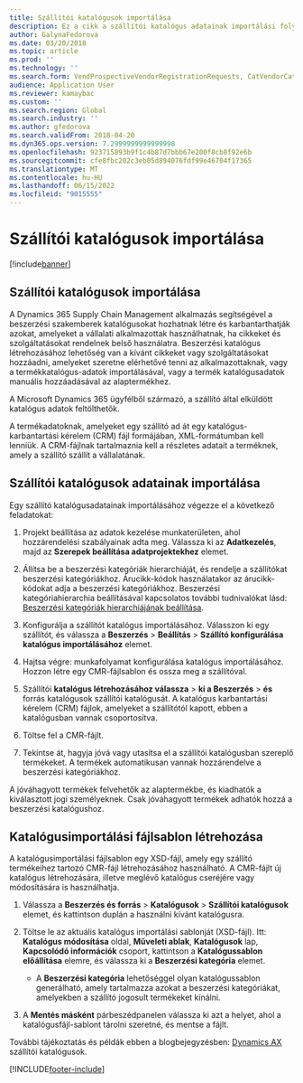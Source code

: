 ```yaml
---
title: Szállítói katalógusok importálása
description: Ez a cikk a szállítói katalógus adatainak importálási folyamatát ismerteti.
author: GalynaFedorova
ms.date: 03/20/2018
ms.topic: article
ms.prod: ''
ms.technology: ''
ms.search.form: VendProspectiveVendorRegistrationRequests, CatVendorCatalogDetails, CatVendorCatalogReleaseApprovedProducts, CatVendorCMRDetails, CatVendorCatalogProductPerCompanyStatus, CatVendorMaintenanceEventLog, CatVendorCatalogReviewTool, CatVendorCatalogFileUpload, CatVendorCatalogMaintenanceRequest, CatVendorCatalogFileInLegalEntity, CatVendorCatalogSchema, CatVendorCatalogFilePreviewPane, CatVendorCatalogImportParameter
audience: Application User
ms.reviewer: kamaybac
ms.custom: ''
ms.search.region: Global
ms.search.industry: ''
ms.author: gfedorova
ms.search.validFrom: 2018-04-20
ms.dyn365.ops.version: 7.2999999999999998
ms.openlocfilehash: 923715893b9f1c4b87d7bbb67e200f8cb8f92e6b
ms.sourcegitcommit: cfe8fbc202c3eb05d894076fdf99e46704f17365
ms.translationtype: MT
ms.contentlocale: hu-HU
ms.lasthandoff: 06/15/2022
ms.locfileid: "9015555"
---
```

# <a name="import-vendor-catalogs"></a>Szállítói katalógusok importálása

[!include[banner](../includes/banner.md)]

## <a name="vendor-catalogs-import"></a>Szállítói katalógusok importálása

A Dynamics 365 Supply Chain Management alkalmazás segítségével a beszerzési szakemberek katalógusokat hozhatnak létre és karbantarthatják azokat, amelyeket a vállalati alkalmazottak használhatnak, ha cikkeket és szolgáltatásokat rendelnek belső használatra. Beszerzési katalógus létrehozásához lehetőség van a kívánt cikkeket vagy szolgáltatásokat hozzáadni, amelyeket szeretne elérhetővé tenni az alkalmazottaknak, vagy a termékkatalógus-adatok importálásával, vagy a termék katalógusadatok manuális hozzáadásával az alaptermékhez. 

A Microsoft Dynamics 365 ügyfélből származó, a szállító által elküldött katalógus adatok feltölthetők.

A termékadatoknak, amelyeket egy szállító ad át egy katalógus-karbantartási kérelem (CRM) fájl formájában, XML-formátumban kell lenniük. A CRM-fájlnak tartalmaznia kell a részletes adatait a terméknek, amely a szállító szállít a vállalatának.

## <a name="import-vendor-catalog-data"></a>Szállítói katalógusok adatainak importálása

Egy szállító katalógusadatainak importálásához végezze el a következő feladatokat:

1. Projekt beállítása az adatok kezelése munkaterületen, ahol hozzárendelési szabályainak adta meg. Válassza ki az **Adatkezelés**, majd az **Szerepek beállítása adatprojektekhez** elemet.

2. Állítsa be a beszerzési kategóriák hierarchiáját, és rendelje a szállítókat beszerzési kategóriákhoz. Árucikk-kódok használatakor az árucikk-kódokat adja a beszerzési kategóriákhoz. Beszerzési kategóriahierarchia beállításával kapcsolatos további tudnivalókat lásd: [Beszerzési kategóriák hierarchiájának beállítása](../procurement/tasks/set-up-procurement-category-hierarchy.md).

3. Konfigurálja a szállítót katalógus importálásához. Válasszon ki egy szállítót, és válassza a **Beszerzés** > **Beállítás** > **Szállító konfigurálása katalógus importálásához** elemet.

4. Hajtsa végre: munkafolyamat konfigurálása katalógus importálásához. Hozzon létre egy CMR-fájlsablon és ossza meg a szállítóval.

5. Szállítói **katalógus létrehozásához válassza** \> **ki a Beszerzés** \> **és** forrás katalógusok szállítói katalógusát. A katalógus karbantartási kérelem (CRM) fájlok, amelyeket a szállítótól kapott, ebben a katalógusban vannak csoportosítva.

6. Töltse fel a CMR-fájlt.

7. Tekintse át, hagyja jóvá vagy utasítsa el a szállítói katalógusban szereplő termékeket. A termékek automatikusan vannak hozzárendelve a beszerzési kategóriákhoz. 

A jóváhagyott termékek felvehetők az alaptermékbe, és kiadhatók a kiválasztott jogi személyeknek. Csak jóváhagyott termékek adhatók hozzá a beszerzési katalógushoz.

## <a name="generate-a-catalog-import-file-template"></a>Katalógusimportálási fájlsablon létrehozása

A katalógusimportálási fájlsablon egy XSD-fájl, amely egy szállító termékeihez tartozó CMR-fájl létrehozásához használható. A CMR-fájlt új katalógus létrehozására, illetve meglévő katalógus cseréjére vagy módosítására is használhatja.

1. Válassza a **Beszerzés és forrás** \> **Katalógusok** \> **Szállítói katalógusok** elemet, és kattintson duplán a használni kívánt katalógusra.

2. Töltse le az aktuális katalógus importálási sablonját (XSD-fájl). Itt: **Katalógus módosítása** oldal, **Műveleti ablak**, **Katalógusok** lap, **Kapcsolódó információk** csoport, kattintson a **Katalógussablon előállítása** elemre, és válassza ki a **Beszerzési kategória** elemet.

    - A **Beszerzési kategória** lehetőséggel olyan katalógussablon generálható, amely tartalmazza azokat a beszerzési kategóriákat, amelyekben a szállító jogosult termékeket kínálni.

3. A **Mentés másként** párbeszédpanelen válassza ki azt a helyet, ahol a katalógusfájl-sablont tárolni szeretné, és mentse a fájlt.

További tájékoztatás és példák ebben a blogbejegyzésben: [Dynamics AX](https://blogs.msdn.microsoft.com/dynamicsaxscm/2016/05/25/vendor-catalogs-in-dynamics-ax/) szállítói katalógusok.


[!INCLUDE[footer-include](../../includes/footer-banner.md)]